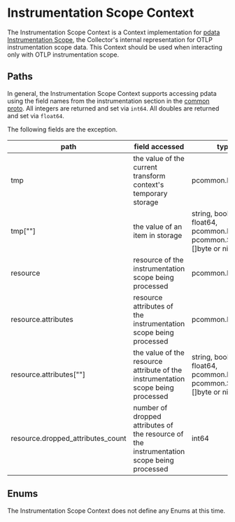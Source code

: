# Instrumentation Scope Context

The Instrumentation Scope Context is a Context implementation for [pdata Instrumentation Scope](https://github.com/open-telemetry/opentelemetry-collector/blob/main/pdata/pcommon/generated_common.go), the Collector's internal representation for OTLP instrumentation scope data.  This Context should be used when interacting only with OTLP instrumentation scope.

## Paths
In general, the Instrumentation Scope Context supports accessing pdata using the field names from the instrumentation section in the [common proto](https://github.com/open-telemetry/opentelemetry-proto/blob/main/opentelemetry/proto/common/v1/common.proto).  All integers are returned and set via `int64`.  All doubles are returned and set via `float64`.

The following fields are the exception.

| path                              | field accessed                                                                            | type                                                                    |
|-----------------------------------|-------------------------------------------------------------------------------------------|-------------------------------------------------------------------------|
| tmp                               | the value of the current transform context's temporary storage                            | pcommon.Map                                                             |
| tmp\[""\]                         | the value of an item in storage                                                           | string, bool, int64, float64, pcommon.Map, pcommon.Slice, []byte or nil |
| resource                          | resource of the instrumentation scope being processed                                     | pcommon.Resource                                                        |
| resource.attributes               | resource attributes of the instrumentation scope being processed                          | pcommon.Map                                                             |
| resource.attributes\[""\]         | the value of the resource attribute of the instrumentation scope being processed          | string, bool, int64, float64, pcommon.Map, pcommon.Slice, []byte or nil |
| resource.dropped_attributes_count | number of dropped attributes of the resource of the instrumentation scope being processed | int64                                                                   |


## Enums

The Instrumentation Scope Context does not define any Enums at this time.
